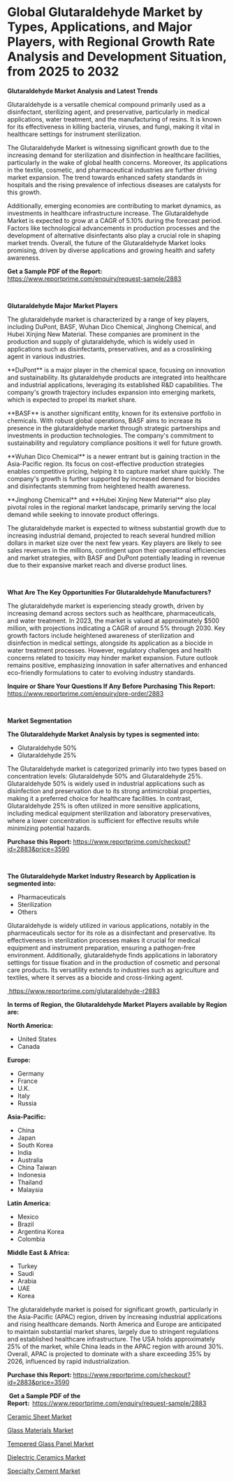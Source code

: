 <p><h1>Global Glutaraldehyde Market by Types, Applications, and Major Players, with Regional Growth Rate Analysis and Development Situation, from 2025 to 2032</h1></p><p><strong>Glutaraldehyde Market Analysis and Latest Trends</strong></p>
<p><p>Glutaraldehyde is a versatile chemical compound primarily used as a disinfectant, sterilizing agent, and preservative, particularly in medical applications, water treatment, and the manufacturing of resins. It is known for its effectiveness in killing bacteria, viruses, and fungi, making it vital in healthcare settings for instrument sterilization.</p><p>The Glutaraldehyde Market is witnessing significant growth due to the increasing demand for sterilization and disinfection in healthcare facilities, particularly in the wake of global health concerns. Moreover, its applications in the textile, cosmetic, and pharmaceutical industries are further driving market expansion. The trend towards enhanced safety standards in hospitals and the rising prevalence of infectious diseases are catalysts for this growth.</p><p>Additionally, emerging economies are contributing to market dynamics, as investments in healthcare infrastructure increase. The Glutaraldehyde Market is expected to grow at a CAGR of 5.10% during the forecast period. Factors like technological advancements in production processes and the development of alternative disinfectants also play a crucial role in shaping market trends. Overall, the future of the Glutaraldehyde Market looks promising, driven by diverse applications and growing health and safety awareness.</p></p>
<p><strong>Get a Sample PDF of the Report:&nbsp;</strong> <a href="https://www.reportprime.com/enquiry/request-sample/2883?utm_campaign=101&utm_medium=2&utm_source=Github&utm_content=ia&utm_term=18032025&utm_id=glutaraldehyde">https://www.reportprime.com/enquiry/request-sample/2883</a></p>
<p>&nbsp;</p>
<p><strong>Glutaraldehyde Major Market Players</strong></p>
<p><p>The glutaraldehyde market is characterized by a range of key players, including DuPont, BASF, Wuhan Dico Chemical, Jinghong Chemical, and Hubei Xinjing New Material. These companies are prominent in the production and supply of glutaraldehyde, which is widely used in applications such as disinfectants, preservatives, and as a crosslinking agent in various industries.</p><p>**DuPont** is a major player in the chemical space, focusing on innovation and sustainability. Its glutaraldehyde products are integrated into healthcare and industrial applications, leveraging its established R&D capabilities. The company's growth trajectory includes expansion into emerging markets, which is expected to propel its market share.</p><p>**BASF** is another significant entity, known for its extensive portfolio in chemicals. With robust global operations, BASF aims to increase its presence in the glutaraldehyde market through strategic partnerships and investments in production technologies. The company's commitment to sustainability and regulatory compliance positions it well for future growth.</p><p>**Wuhan Dico Chemical** is a newer entrant but is gaining traction in the Asia-Pacific region. Its focus on cost-effective production strategies enables competitive pricing, helping it to capture market share quickly. The company's growth is further supported by increased demand for biocides and disinfectants stemming from heightened health awareness.</p><p>**Jinghong Chemical** and **Hubei Xinjing New Material** also play pivotal roles in the regional market landscape, primarily serving the local demand while seeking to innovate product offerings.</p><p>The glutaraldehyde market is expected to witness substantial growth due to increasing industrial demand, projected to reach several hundred million dollars in market size over the next few years. Key players are likely to see sales revenues in the millions, contingent upon their operational efficiencies and market strategies, with BASF and DuPont potentially leading in revenue due to their expansive market reach and diverse product lines.</p></p>
<p>&nbsp;</p>
<p><strong>What Are The Key Opportunities For Glutaraldehyde Manufacturers?</strong></p>
<p><p>The glutaraldehyde market is experiencing steady growth, driven by increasing demand across sectors such as healthcare, pharmaceuticals, and water treatment. In 2023, the market is valued at approximately $500 million, with projections indicating a CAGR of around 5% through 2030. Key growth factors include heightened awareness of sterilization and disinfection in medical settings, alongside its application as a biocide in water treatment processes. However, regulatory challenges and health concerns related to toxicity may hinder market expansion. Future outlook remains positive, emphasizing innovation in safer alternatives and enhanced eco-friendly formulations to cater to evolving industry standards.</p></p>
<p><strong>Inquire or Share Your Questions If Any Before Purchasing This Report:</strong> <a href="https://www.reportprime.com/enquiry/pre-order/2883?utm_campaign=101&utm_medium=2&utm_source=Github&utm_content=ia&utm_term=18032025&utm_id=glutaraldehyde">https://www.reportprime.com/enquiry/pre-order/2883</a></p>
<p>&nbsp;</p>
<p><strong>Market Segmentation</strong></p>
<p><strong>The Glutaraldehyde Market Analysis by types is segmented into:</strong></p>
<p><ul><li>Glutaraldehyde 50%</li><li>Glutaraldehyde 25%</li></ul></p>
<p><p>The Glutaraldehyde market is categorized primarily into two types based on concentration levels: Glutaraldehyde 50% and Glutaraldehyde 25%. Glutaraldehyde 50% is widely used in industrial applications such as disinfection and preservation due to its strong antimicrobial properties, making it a preferred choice for healthcare facilities. In contrast, Glutaraldehyde 25% is often utilized in more sensitive applications, including medical equipment sterilization and laboratory preservatives, where a lower concentration is sufficient for effective results while minimizing potential hazards.</p></p>
<p><strong>Purchase this Report:&nbsp;</strong><a href="https://www.reportprime.com/checkout?id=2883&price=3590&utm_campaign=101&utm_medium=2&utm_source=Github&utm_content=ia&utm_term=18032025&utm_id=glutaraldehyde">https://www.reportprime.com/checkout?id=2883&price=3590</a></p>
<p>&nbsp;</p>
<p><strong>The Glutaraldehyde Market Industry Research by Application is segmented into:</strong></p>
<p><ul><li>Pharmaceuticals</li><li>Sterilization</li><li>Others</li></ul></p>
<p><p>Glutaraldehyde is widely utilized in various applications, notably in the pharmaceuticals sector for its role as a disinfectant and preservative. Its effectiveness in sterilization processes makes it crucial for medical equipment and instrument preparation, ensuring a pathogen-free environment. Additionally, glutaraldehyde finds applications in laboratory settings for tissue fixation and in the production of cosmetic and personal care products. Its versatility extends to industries such as agriculture and textiles, where it serves as a biocide and cross-linking agent.</p></p>
<p><a href="https://www.reportprime.com/glutaraldehyde-r2883?utm_campaign=101&utm_medium=2&utm_source=Github&utm_content=ia&utm_term=18032025&utm_id=glutaraldehyde">&nbsp;https://www.reportprime.com/glutaraldehyde-r2883</a></p>
<p><strong>In terms of Region, the Glutaraldehyde Market Players available by Region are:</strong></p>
<p>
    <p> <strong> North America: </strong>
        <ul>
            <li>United States</li>
            <li>Canada</li>
        </ul>
        </p> 
    <p> <strong> Europe: </strong>
        <ul>
            <li>Germany</li>
            <li>France</li>
            <li>U.K.</li>
            <li>Italy</li>
            <li>Russia</li>
        </ul>
        </p> 
    <p> <strong> Asia-Pacific: </strong>
        <ul>
            <li>China</li>
            <li>Japan</li>
            <li>South Korea</li>
            <li>India</li>
            <li>Australia</li>
            <li>China Taiwan</li>
            <li>Indonesia</li>
            <li>Thailand</li>
            <li>Malaysia</li>
        </ul>
        </p> 
    <p> <strong> Latin America: </strong>
        <ul>
            <li>Mexico</li>
            <li>Brazil</li>
            <li>Argentina Korea</li>
            <li>Colombia</li>
        </ul>
        </p> 
    <p> <strong> Middle East & Africa: </strong>
        <ul>
            <li>Turkey</li>
            <li>Saudi</li>
            <li>Arabia</li>
            <li>UAE</li>
            <li>Korea</li>
        </ul>
    </p>
    </p>
<p><p>The glutaraldehyde market is poised for significant growth, particularly in the Asia-Pacific (APAC) region, driven by increasing industrial applications and rising healthcare demands. North America and Europe are anticipated to maintain substantial market shares, largely due to stringent regulations and established healthcare infrastructure. The USA holds approximately 25% of the market, while China leads in the APAC region with around 30%. Overall, APAC is projected to dominate with a share exceeding 35% by 2026, influenced by rapid industrialization.</p></p>
<p><strong>Purchase this Report: </strong><a href="https://www.reportprime.com/checkout?id=2883&price=3590&utm_campaign=101&utm_medium=2&utm_source=Github&utm_content=ia&utm_term=18032025&utm_id=glutaraldehyde">https://www.reportprime.com/checkout?id=2883&price=3590</a></p>
<p>&nbsp;<strong>Get a Sample PDF of the Report:&nbsp;&nbsp;</strong><a href="https://www.reportprime.com/enquiry/request-sample/2883?utm_campaign=101&utm_medium=2&utm_source=Github&utm_content=ia&utm_term=18032025&utm_id=glutaraldehyde">https://www.reportprime.com/enquiry/request-sample/2883</a></p>
<p><strong></strong></p>
<p><p><a href="https://github.com/messonmengen75/Market-Research-Report-List-1/blob/main/ceramic-sheet-market.md?utm_campaign=101&utm_medium=2&utm_source=Github&utm_content=ia&utm_term=18032025&utm_id=glutaraldehyde">Ceramic Sheet Market</a></p><p><a href="https://github.com/saimntamiki/Market-Research-Report-List-1/blob/main/glass-materials-market.md?utm_campaign=101&utm_medium=2&utm_source=Github&utm_content=ia&utm_term=18032025&utm_id=glutaraldehyde">Glass Materials Market</a></p><p><a href="https://github.com/djihencygnel74/Market-Research-Report-List-1/blob/main/tempered-glass-panel-market.md?utm_campaign=101&utm_medium=2&utm_source=Github&utm_content=ia&utm_term=18032025&utm_id=glutaraldehyde">Tempered Glass Panel Market</a></p><p><a href="https://github.com/zymerivarrik6/Market-Research-Report-List-1/blob/main/dielectric-ceramics-market.md?utm_campaign=101&utm_medium=2&utm_source=Github&utm_content=ia&utm_term=18032025&utm_id=glutaraldehyde">Dielectric Ceramics Market</a></p><p><a href="https://github.com/kaforarvero/Market-Research-Report-List-1/blob/main/specialty-cement-market.md?utm_campaign=101&utm_medium=2&utm_source=Github&utm_content=ia&utm_term=18032025&utm_id=glutaraldehyde">Specialty Cement Market</a></p></p>